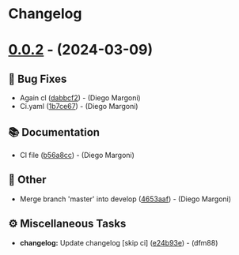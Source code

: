 # Changelog

# [0.0.2](https://github.com/dfm88/fastapi-two-factor-authentication/compare/v0.0.1...0.0.2) - (2024-03-09)

## <!-- 1 -->🐛 Bug Fixes

- Again cl ([dabbcf2](https://github.com/dfm88/fastapi-two-factor-authentication/commit/dabbcf23389af8661d47f0b030adf7ae50ec5dc8))  - (Diego Margoni)
- Ci.yaml ([1b7ce67](https://github.com/dfm88/fastapi-two-factor-authentication/commit/1b7ce677904c9d5078b8f0024170044cfbb7d3b7))  - (Diego Margoni)

## <!-- 3 -->📚 Documentation

- Cl file ([b56a8cc](https://github.com/dfm88/fastapi-two-factor-authentication/commit/b56a8cc9e521b7b385b5dfb635f0168380a5ad87))  - (Diego Margoni)

## <!-- 30 -->📝 Other

- Merge branch 'master' into develop ([4653aaf](https://github.com/dfm88/fastapi-two-factor-authentication/commit/4653aaf2bfe2988f5d71fc714e7f33e62203c147))  - (Diego Margoni)

## <!-- 7 -->⚙️ Miscellaneous Tasks

- **changelog:** Update changelog [skip ci] ([e24b93e](https://github.com/dfm88/fastapi-two-factor-authentication/commit/e24b93e5e6ba2a1fc17524791c81eca3d57bf929))  - (dfm88)

<!-- generated by git-cliff -->
